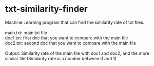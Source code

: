 # txt-similarity-finder
Machine Learning program that can find the similarity rate of txt files.<br/><br/>
main.txt: main txt file<br/>
doc1.txt: first doc that you want to compare with the main file<br/>
doc2.txt: second doc that you want to compare with the main file<br/>
<br/>
Output: Similarity rate of the main file with doc1 and doc2, and the more similar file.(Similarity rate is a number between 0 and 1)
